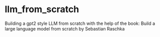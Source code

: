 # llm_from_scratch
Building a gpt2 style LLM from scratch with the help of the book: Build a large language model from scratch by Sebastian Raschka
